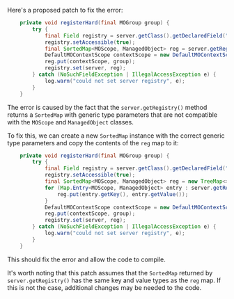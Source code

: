 Here's a proposed patch to fix the error:
```java
    private void registerHard(final MOGroup group) {
        try {
            final Field registry = server.getClass().getDeclaredField("registry");
            registry.setAccessible(true);
            final SortedMap<MOScope, ManagedObject> reg = server.getRegistry();
            DefaultMOContextScope contextScope = new DefaultMOContextScope(new OctetString(""), group.getScope());
            reg.put(contextScope, group);
            registry.set(server, reg);
        } catch (NoSuchFieldException | IllegalAccessException e) {
            log.warn("could not set server registry", e);
        }
    }
```
The error is caused by the fact that the `server.getRegistry()` method returns a `SortedMap` with generic type parameters that are not compatible with the `MOScope` and `ManagedObject` classes.

To fix this, we can create a new `SortedMap` instance with the correct generic type parameters and copy the contents of the `reg` map to it:
```java
    private void registerHard(final MOGroup group) {
        try {
            final Field registry = server.getClass().getDeclaredField("registry");
            registry.setAccessible(true);
            final SortedMap<MOScope, ManagedObject> reg = new TreeMap<>();
            for (Map.Entry<MOScope, ManagedObject> entry : server.getRegistry().entrySet()) {
                reg.put(entry.getKey(), entry.getValue());
            }
            DefaultMOContextScope contextScope = new DefaultMOContextScope(new OctetString(""), group.getScope());
            reg.put(contextScope, group);
            registry.set(server, reg);
        } catch (NoSuchFieldException | IllegalAccessException e) {
            log.warn("could not set server registry", e);
        }
    }
```
This should fix the error and allow the code to compile.

It's worth noting that this patch assumes that the `SortedMap` returned by `server.getRegistry()` has the same key and value types as the `reg` map. If this is not the case, additional changes may be needed to the code.
